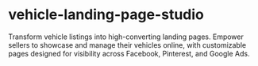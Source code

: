 # vehicle-landing-page-studio
Transform vehicle listings into high-converting landing pages. Empower sellers to showcase and manage their vehicles online, with customizable pages designed for visibility across Facebook, Pinterest, and Google Ads.
